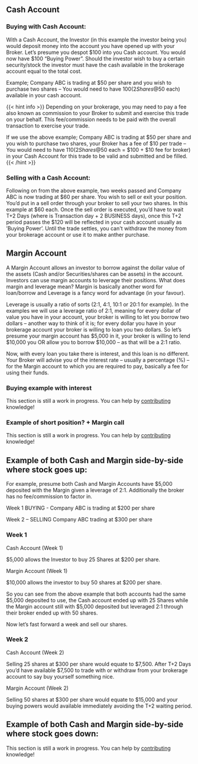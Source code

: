 ## Cash Account

### Buying with Cash Account:

With a Cash Account, the Investor (in this example the investor being you) would deposit money into the account you have opened up with your Broker. Let’s presume you despot $100 into you Cash account. You would now have $100 “Buying Power”. Should the investor wish to buy a certain security/stock the investor must have the cash available in the brokerage account equal to the total cost.

Example; Company ABC is trading at $50 per share and you wish to purchase two shares – You would need to have $100 (2 Shares @$50 each) available in your cash account.

{{< hint info >}}
Depending on your brokerage, you may need to pay a fee also known as commission to your Broker to submit and exercise this trade on your behalf. This fee/commission needs to be paid with the overall transaction to exercise your trade.

If we use the above example; Company ABC is trading at $50 per share and you wish to purchase two shares, your Broker has a fee of $10 per trade – You would need to have $110 (2 Shares @$50 each = $100 + $10 fee for broker) in your Cash Account for this trade to be valid and submitted and be filled.
{{< /hint >}}

### Selling with a Cash Account:

Following on from the above example, two weeks passed and Company ABC is now trading at $60 per share. You wish to sell or exit your position. You’d put in a sell order through your broker to sell your two shares. In this example at $60 each. Once the sell order is executed, you’d have to wait T+2 Days (where is Transaction day + 2 BUSINESS days), once this T+2 period passes the $120 will be reflected in your cash account usually as ’Buying Power’. Until the trade settles, you can't withdraw the money from your brokerage account or use it to make anther purchase.



## Margin Account

A Margin Account allows an investor to borrow against the dollar value of the assets (Cash and/or Securities/shares can be assets) in the account. Investors can use margin accounts to leverage their positions. What does margin and leverage mean? Margin is basically another word for loan/borrow and Leverage is a fancy word for advantage (in your favour).

Leverage is usually a ratio of sorts (2:1, 4:1, 10:1 or 20:1 for example). In the examples we will use a leverage ratio of 2:1, meaning for every dollar of value you have in your account, your broker is willing to let you borrow two dollars – another way to think of it is; for every dollar you have in your brokerage account your broker is willing to loan you two dollars. So let’s presume your margin account has $5,000 in it, your broker is willing to lend $10,000 you OR allow you to borrow $10,000 – as that will be a 2:1 ratio.

Now, with every loan you take there is interest, and this loan is no different. Your Broker will advise you of the interest rate – usually a percentage (%) – for the Margin account to which you are required to pay, basically a fee for using their funds.

### Buying example with interest

This section is still a work in progress. You can help by [contributing](/help_build_econiverse/) knowledge!

### Example of short position? + Margin call

This section is still a work in progress. You can help by [contributing](/help_build_econiverse/) knowledge!

## Example of both Cash and Margin side-by-side where stock goes up:

For example, presume both Cash and Margin Accounts have $5,000 deposited with the Margin given a leverage of 2:1. Additionally the broker has no fee/commission to factor in.

Week 1 BUYING - Company ABC is trading at $200 per share

Week 2 – SELLING Company ABC trading at $300 per share

### Week 1
Cash Account (Week 1)

$5,000 allows the Investor to buy 25 Shares at $200 per share.

Margin Account (Week 1)

$10,000 allows the investor to buy 50 shares at $200 per share.

So you can see from the above example that both accounts had the same $5,000 deposited to use, the Cash account ended up with 25 Shares while the Margin account still with $5,000 deposited but leveraged 2:1 through their broker ended up with 50 shares.

Now let’s fast forward a week and sell our shares.

### Week 2
Cash Account (Week 2)

Selling 25 shares at $300 per share would equate to $7,500. After T+2 Days you’d have available $7,500 to trade with or withdraw from your brokerage account to say buy yourself something nice.

Margin Account (Week 2)

Selling 50 shares at $300 per share would equate to $15,000 and your buying powers would available immediately avoiding the T+2 waiting period.

## Example of both Cash and Margin side-by-side where stock goes down:

This section is still a work in progress. You can help by [contributing](/help_build_econiverse/) knowledge!
